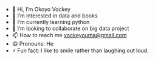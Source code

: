 - 👋 Hi, I’m Okoyo Vockey
- 👀 I’m interested in data and books
- 🌱 I’m currently learning python
- 💞️ I’m looking to collaborate on big data project
- 📫 How to reach me vockeyouma@gmail.com
- 😄 Pronouns: He
- ⚡ Fun fact: I like to smile rather than laughing out loud.

<!---
Cap3tain/Cap3tain is a ✨ special ✨ repository because its `README.md` (this file) appears on your GitHub profile.
You can click the Preview link to take a look at your changes.
--->
